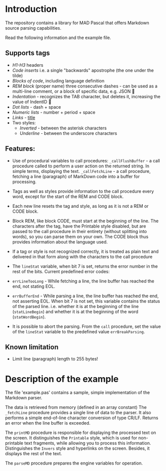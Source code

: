 # Introduction

The repository contains a library for MAD Pascal that offers Markdown source parsing capabilities.

Read the following information and the example file.

## Supports tags

- *H1-H3* headers
- *Code inserts* i.e. a single "backwards" apostrophe (the one under the tilde)
- *Blocks of code*, including language definition
- *REM block* (proper name) three consecutive dashes - can be used as a multi-line comment, or a block of specific data, e.g. JSON 🙂
- *Indentation* - recognizes the TAB character, but deletes it, increasing the value of IndentID 🙂
- *Dot lists* - dash + space
- *Numeric lists* - number + period + space
- *Links* - [title](link)
- Two styles:
  - *Inverted* - between the asterisk characters
  - *Underline* - between the underscore characters

## Features:

- Use of procedural variables to call procedures:
`_callFlushBuffer` - a call procedure called to perform a user action on the returned string. In simple terms, displaying the text.
`_callFetchLine` - a call procedure, fetching a line (paragraph) of MarkDown code into a buffer for processing.

- Tags as well as styles provide information to the call procedure every word,
except for the start of the REM and CODE block.

- Each new line resets the tag and style, as long as it is not a REM or CODE block.

- Block REM, like block CODE, must start at the beginning of the line. The characters
after the tag, have the Printable style disabled, but are passed to the call procedure
in their entirety (without splitting into words), so you can parse them on your own.
The CODE block thus provides information about the language used.

- If a tag or style is not recognized correctly, it is treated as plain text and delivered
in that form along with the characters to the call procedure

- The `lineStat` variable, when bit 7 is set, returns the error number in the rest of the bits.
Current predefined error codes:
- `errLineTooLong` - While fetching a line, the line buffer has reached the end, not stating EOL.
- `errBufferEnd` - While parsing a line, the line buffer has reached the end, not asserting EOL.
When bit 7 is not set, this variable contains the status of the parsed line. i.e.
whether it is at the beginning of the line (`statLineBegin`) and whether it is at the beginning
of the word (`statWordBegin`).

- It is possible to abort the parsing.
From the `call` procedure, set the value of the `lineStat` variable to the predefined value `errBreakParsing`.

## Known limitation

- Limit line (paragraph) length to 255 bytes!

# Description of the example

The file 'example.pas' contains a sample, simple implementation of the Markdown parser.

The data is retrieved from memory (defined in an array constant)
The `_fetchLine` procedure provides a single line of data to the parser. It also performs a simple end-of-line character conversion of type CR/LF. Returns an error when the line buffer is exceeded.

The `printMD` procedure is responsible for displaying the processed text on the screen.
It distinguishes the `Printable` style, which is used for non-printable text fragments, while allowing you to process this information.
Distinguishes the `Invers` style and hyperlinks on the screen.
Besides, it displays the rest of the text.

The `parseMD` procedure prepares the engine variables for operation.
